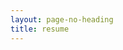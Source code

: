 ```yaml
---
layout: page-no-heading
title: resume
---
```


<script>
    window.location.href = "/Profession/";
</script>